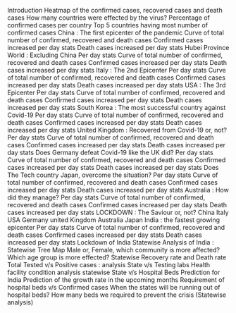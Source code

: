 Introduction
Heatmap of the confirmed cases, recovered cases and death cases
How many countries were effected by the virus?
Percentage of confirmed cases per country
Top 5 countries having most number of confirmed cases
China : The first epicenter of the pandemic
Curve of total number of confirmed, recovered and death cases
Confirmed cases increased per day stats
Death cases increased per day stats
Hubei Province
World : Excluding China
Per day stats
Curve of total number of confirmed, recovered and death cases
Confirmed cases increased per day stats
Death cases increased per day stats
Italy : The 2nd Epicenter
Per day stats
Curve of total number of confirmed, recovered and death cases
Confirmed cases increased per day stats
Death cases increased per day stats
USA : The 3rd Epicenter
Per day stats
Curve of total number of confirmed, recovered and death cases
Confirmed cases increased per day stats
Death cases increased per day stats
South Korea : The most successful country against Covid-19
Per day stats
Curve of total number of confirmed, recovered and death cases
Confirmed cases increased per day stats
Death cases increased per day stats
United Kingdom : Recovered from Covid-19 or, not?
Per day stats
Curve of total number of confirmed, recovered and death cases
Confirmed cases increased per day stats
Death cases increased per day stats
Does Germany defeat Covid-19 like the UK did?
Per day stats
Curve of total number of confirmed, recovered and death cases
Confirmed cases increased per day stats
Death cases increased per day stats
Does The Tech country Japan, overcome the situation?
Per day stats
Curve of total number of confirmed, recovered and death cases
Confirmed cases increased per day stats
Death cases increased per day stats
Australia : How did they manage?
Per day stats
Curve of total number of confirmed, recovered and death cases
Confirmed cases increased per day stats
Death cases increased per day stats
LOCKDOWN : The Saviour or, not?
China
Italy
USA
Germany
united Kingdom
Australia
Japan
India : the fastest growing epicenter
Per day stats
Curve of total number of confirmed, recovered and death cases
Confirmed cases increased per day stats
Death cases increased per day stats
Lockdown of India
Statewise Analysis of India :
Statewise Tree Map
Male or, Female, which community is more affected?
Which age group is more effected?
Statewise Recovery rate and Death rate
Total Tested v/s Positive cases : analysis
State v/s Testing labs
Health facility condition analysis statewise
State v/s Hospital Beds
Prediction for India
Prediction of the growth rate in the upcoming months
Requirement of hospital beds v/s Confirmed cases
When the states will be running out of hospital beds?
How many beds we required to prevent the crisis (Statewise analysis)
